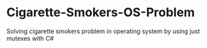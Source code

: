 # Cigarette-Smokers-OS-Problem
Solving cigarette smokers problem in operating system by using just mutexes with C# 
